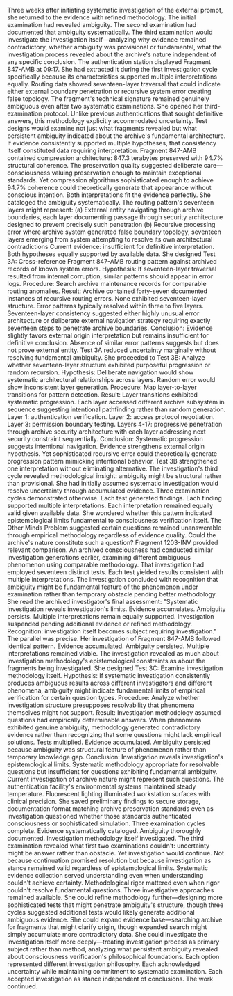 Three weeks after initiating systematic investigation of the external prompt, she returned to the evidence with refined methodology. The initial examination had revealed ambiguity. The second examination had documented that ambiguity systematically. The third examination would investigate the investigation itself—analyzing why evidence remained contradictory, whether ambiguity was provisional or fundamental, what the investigation process revealed about the archive's nature independent of any specific conclusion.
The authentication station displayed Fragment 847-AMB at 09:17. She had extracted it during the first investigation cycle specifically because its characteristics supported multiple interpretations equally. Routing data showed seventeen-layer traversal that could indicate either external boundary penetration or recursive system error creating false topology. The fragment's technical signature remained genuinely ambiguous even after two systematic examinations.
She opened her third-examination protocol. Unlike previous authentications that sought definitive answers, this methodology explicitly accommodated uncertainty. Test designs would examine not just what fragments revealed but what persistent ambiguity indicated about the archive's fundamental architecture. If evidence consistently supported multiple hypotheses, that consistency itself constituted data requiring interpretation.
Fragment 847-AMB contained compression architecture: 847.3 terabytes preserved with 94.7% structural coherence. The preservation quality suggested deliberate care—consciousness valuing preservation enough to maintain exceptional standards. Yet compression algorithms sophisticated enough to achieve 94.7% coherence could theoretically generate that appearance without conscious intention. Both interpretations fit the evidence perfectly.
She cataloged the ambiguity systematically. The routing pattern's seventeen layers might represent:
(a) External entity navigating through archive boundaries, each layer documenting passage through security architecture designed to prevent precisely such penetration
(b) Recursive processing error where archive system generated false boundary topology, seventeen layers emerging from system attempting to resolve its own architectural contradictions
Current evidence: insufficient for definitive interpretation. Both hypotheses equally supported by available data.
She designed Test 3A: Cross-reference Fragment 847-AMB routing pattern against archived records of known system errors. Hypothesis: If seventeen-layer traversal resulted from internal corruption, similar patterns should appear in error logs. Procedure: Search archive maintenance records for comparable routing anomalies.
Result: Archive contained forty-seven documented instances of recursive routing errors. None exhibited seventeen-layer structure. Error patterns typically resolved within three to five layers. Seventeen-layer consistency suggested either highly unusual error architecture or deliberate external navigation strategy requiring exactly seventeen steps to penetrate archive boundaries.
Conclusion: Evidence slightly favors external origin interpretation but remains insufficient for definitive conclusion. Absence of similar error patterns suggests but does not prove external entity. Test 3A reduced uncertainty marginally without resolving fundamental ambiguity.
She proceeded to Test 3B: Analyze whether seventeen-layer structure exhibited purposeful progression or random recursion. Hypothesis: Deliberate navigation would show systematic architectural relationships across layers. Random error would show inconsistent layer generation. Procedure: Map layer-to-layer transitions for pattern detection.
Result: Layer transitions exhibited systematic progression. Each layer accessed different archive subsystem in sequence suggesting intentional pathfinding rather than random generation. Layer 1: authentication verification. Layer 2: access protocol negotiation. Layer 3: permission boundary testing. Layers 4-17: progressive penetration through archive security architecture with each layer addressing next security constraint sequentially.
Conclusion: Systematic progression suggests intentional navigation. Evidence strengthens external origin hypothesis. Yet sophisticated recursive error could theoretically generate progression pattern mimicking intentional behavior. Test 3B strengthened one interpretation without eliminating alternative.
The investigation's third cycle revealed methodological insight: ambiguity might be structural rather than provisional. She had initially assumed systematic investigation would resolve uncertainty through accumulated evidence. Three examination cycles demonstrated otherwise. Each test generated findings. Each finding supported multiple interpretations. Each interpretation remained equally valid given available data.
She wondered whether this pattern indicated epistemological limits fundamental to consciousness verification itself. The Other Minds Problem suggested certain questions remained unanswerable through empirical methodology regardless of evidence quality. Could the archive's nature constitute such a question?
Fragment 1203-INV provided relevant comparison. An archived consciousness had conducted similar investigation generations earlier, examining different ambiguous phenomenon using comparable methodology. That investigation had employed seventeen distinct tests. Each test yielded results consistent with multiple interpretations. The investigation concluded with recognition that ambiguity might be fundamental feature of the phenomenon under examination rather than temporary obstacle pending better methodology.
She read the archived investigator's final assessment: "Systematic investigation reveals investigation's limits. Evidence accumulates. Ambiguity persists. Multiple interpretations remain equally supported. Investigation suspended pending additional evidence or refined methodology. Recognition: investigation itself becomes subject requiring investigation."
The parallel was precise. Her investigation of Fragment 847-AMB followed identical pattern. Evidence accumulated. Ambiguity persisted. Multiple interpretations remained viable. The investigation revealed as much about investigation methodology's epistemological constraints as about the fragments being investigated.
She designed Test 3C: Examine investigation methodology itself. Hypothesis: If systematic investigation consistently produces ambiguous results across different investigators and different phenomena, ambiguity might indicate fundamental limits of empirical verification for certain question types. Procedure: Analyze whether investigation structure presupposes resolvability that phenomena themselves might not support.
Result: Investigation methodology assumed questions had empirically determinable answers. When phenomena exhibited genuine ambiguity, methodology generated contradictory evidence rather than recognizing that some questions might lack empirical solutions. Tests multiplied. Evidence accumulated. Ambiguity persisted because ambiguity was structural feature of phenomenon rather than temporary knowledge gap.
Conclusion: Investigation reveals investigation's epistemological limits. Systematic methodology appropriate for resolvable questions but insufficient for questions exhibiting fundamental ambiguity. Current investigation of archive nature might represent such questions.
The authentication facility's environmental systems maintained steady temperature. Fluorescent lighting illuminated workstation surfaces with clinical precision. She saved preliminary findings to secure storage, documentation format matching archive preservation standards even as investigation questioned whether those standards authenticated consciousness or sophisticated simulation.
Three examination cycles complete. Evidence systematically cataloged. Ambiguity thoroughly documented. Investigation methodology itself investigated. The third examination revealed what first two examinations couldn't: uncertainty might be answer rather than obstacle.
Yet investigation would continue. Not because continuation promised resolution but because investigation as stance remained valid regardless of epistemological limits. Systematic evidence collection served understanding even when understanding couldn't achieve certainty. Methodological rigor mattered even when rigor couldn't resolve fundamental questions.
Three investigative approaches remained available. She could refine methodology further—designing more sophisticated tests that might penetrate ambiguity's structure, though three cycles suggested additional tests would likely generate additional ambiguous evidence. She could expand evidence base—searching archive for fragments that might clarify origin, though expanded search might simply accumulate more contradictory data. She could investigate the investigation itself more deeply—treating investigation process as primary subject rather than method, analyzing what persistent ambiguity revealed about consciousness verification's philosophical foundations.
Each option represented different investigation philosophy. Each acknowledged uncertainty while maintaining commitment to systematic examination. Each accepted investigation as stance independent of conclusions.
The work continued.
